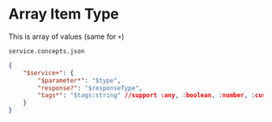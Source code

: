 # Array Item Type

This is array of values (same for `+`)

`service.concepts.json`

```json
{
    "$service+": {
        "$parameter*": "$type",
        "response?": "$responseType",
        "tags*": "$tags:string" //support :any, :boolean, :number, :customType
    }
}
```
